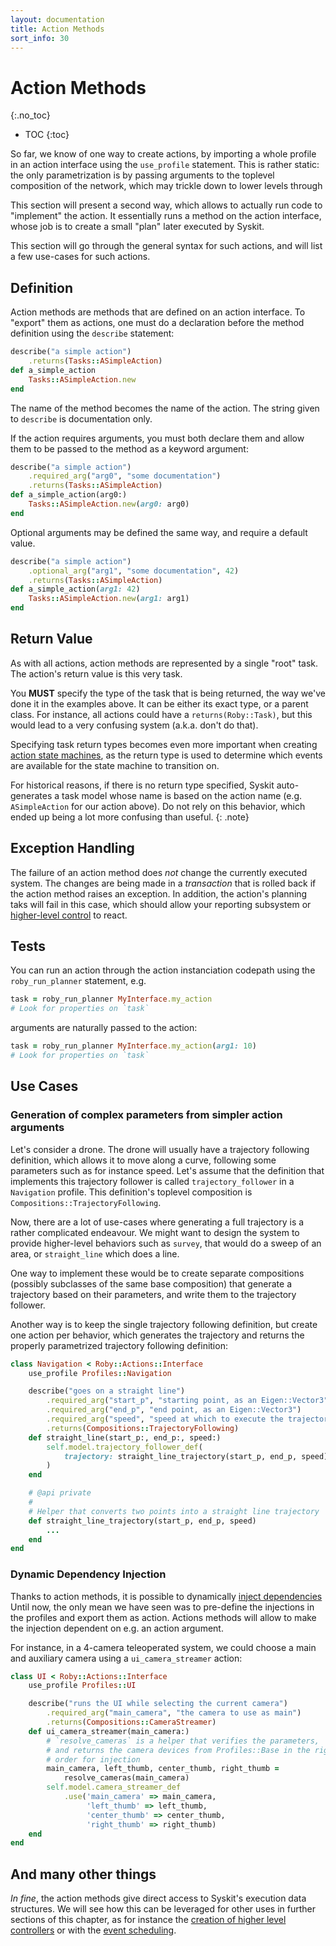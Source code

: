 ```yaml
---
layout: documentation
title: Action Methods
sort_info: 30
---
```


# Action Methods
{:.no_toc}

- TOC
{:toc}

So far, we know of one way to create actions, by importing a whole profile in
an action interface using the `use_profile` statement. This is rather static:
the only parametrization is by passing arguments to the toplevel composition
of the network, which may trickle down to lower levels through

This section will present a second way, which allows to actually run code to
"implement" the action. It essentially runs a method on the action interface,
whose job is to create a small "plan" later executed by Syskit.

This section will go through the general syntax for such actions, and will
list a few use-cases for such actions.

## Definition

Action methods are methods that are defined on an action interface. To "export"
them as actions, one must do a declaration before the method definition using
the `describe` statement:

~~~ ruby
describe("a simple action")
    .returns(Tasks::ASimpleAction)
def a_simple_action
    Tasks::ASimpleAction.new
end
~~~

The name of the method becomes the name of the action. The string given to
`describe` is documentation only.

If the action requires arguments, you must both declare them and allow them
to be passed to the method as a keyword argument:

~~~ ruby
describe("a simple action")
    .required_arg("arg0", "some documentation")
    .returns(Tasks::ASimpleAction)
def a_simple_action(arg0:)
    Tasks::ASimpleAction.new(arg0: arg0)
end
~~~

Optional arguments may be defined the same way, and require a default value.

~~~ ruby
describe("a simple action")
    .optional_arg("arg1", "some documentation", 42)
    .returns(Tasks::ASimpleAction)
def a_simple_action(arg1: 42)
    Tasks::ASimpleAction.new(arg1: arg1)
end
~~~

## Return Value

As with all actions, action methods are represented by a single "root" task. The
action's return value is this very task.

You **MUST** specify the type of the task that is being returned, the way
we've done it in the examples above. It can be either its exact type, or a
parent class. For instance, all actions could have a `returns(Roby::Task)`, but
this would lead to a very confusing system (a.k.a. don't do that).

Specifying task return types becomes even more important when creating [action
state machines](action_state_machines.html), as the return type is used to
determine which events are available for the state machine to transition on.

For historical reasons, if there is no return type specified, Syskit
auto-generates a task model whose name is based on the action name (e.g.
`ASimpleAction` for our action above). Do not rely on this behavior, which ended
up being a lot more confusing than useful.
{: .note}

## Exception Handling

The failure of an action method does *not* change the currently executed
system. The changes are being made in a _transaction_ that is rolled back if
the action method raises an exception. In addition, the action's planning
taks will fail in this case, which should allow your reporting subsystem or
[higher-level control](higher_level_control.html) to react.

## Tests

You can run an action through the action instanciation codepath using the
`roby_run_planner` statement, e.g.

~~~ ruby
task = roby_run_planner MyInterface.my_action
# Look for properties on `task`
~~~

arguments are naturally passed to the action:

~~~ ruby
task = roby_run_planner MyInterface.my_action(arg1: 10)
# Look for properties on `task`
~~~

## Use Cases

### Generation of complex parameters from simpler action arguments

Let's consider a drone. The drone will usually have a trajectory following
definition, which allows it to move along a curve, following some parameters
such as for instance speed. Let's assume that the definition that implements
this trajectory follower is called `trajectory_follower` in a `Navigation`
profile. This definition's toplevel composition is `Compositions::TrajectoryFollowing`.

Now, there are a lot of use-cases where generating a full trajectory is a
rather complicated endeavour. We might want to design the system to provide
higher-level behaviors such as `survey`, that would do a sweep of an area, or
`straight_line` which does a line.

One way to implement these would be to create separate compositions (possibly
subclasses of the same base composition) that generate a trajectory based
on their parameters, and write them to the trajectory follower.

Another way is to keep the single trajectory following definition, but create
one action per behavior, which generates the trajectory and returns the
properly parametrized trajectory following definition:

~~~ ruby
class Navigation < Roby::Actions::Interface
    use_profile Profiles::Navigation

    describe("goes on a straight line")
        .required_arg("start_p", "starting point, as an Eigen::Vector3")
        .required_arg("end_p", "end point, as an Eigen::Vector3")
        .required_arg("speed", "speed at which to execute the trajectory")
        .returns(Compositions::TrajectoryFollowing)
    def straight_line(start_p:, end_p:, speed:)
        self.model.trajectory_follower_def(
            trajectory: straight_line_trajectory(start_p, end_p, speed)
        )
    end

    # @api private
    #
    # Helper that converts two points into a straight line trajectory
    def straight_line_trajectory(start_p, end_p, speed)
        ...
    end
end
~~~

### Dynamic Dependency Injection

Thanks to action methods, it is possible to dynamically [inject dependencies](../component_networks/reusable_networks.html#injection)
Until now, the only mean we have seen was to pre-define the injections in the
profiles and export them as action. Actions methods will allow to make the
injection dependent on e.g. an action argument.

For instance, in a 4-camera teleoperated system, we could choose a main and
auxiliary camera using a `ui_camera_streamer` action:

~~~ ruby
class UI < Roby::Actions::Interface
    use_profile Profiles::UI

    describe("runs the UI while selecting the current camera")
        .required_arg("main_camera", "the camera to use as main")
        .returns(Compositions::CameraStreamer)
    def ui_camera_streamer(main_camera:)
        # `resolve_cameras` is a helper that verifies the parameters,
        # and returns the camera devices from Profiles::Base in the right
        # order for injection
        main_camera, left_thumb, center_thumb, right_thumb =
            resolve_cameras(main_camera)
        self.model.camera_streamer_def
            .use('main_camera' => main_camera,
                 'left_thumb' => left_thumb,
                 'center_thumb' => center_thumb,
                 'right_thumb' => right_thumb)
    end
end
~~~

## And many other things

_In fine_, the action methods give direct access to Syskit's execution data
structures. We will see how this can be leveraged for other uses in further
sections of this chapter, as for instance the [creation of higher level controllers](higher_level_control.html)
or with the [event scheduling](event_scheduling.html).
